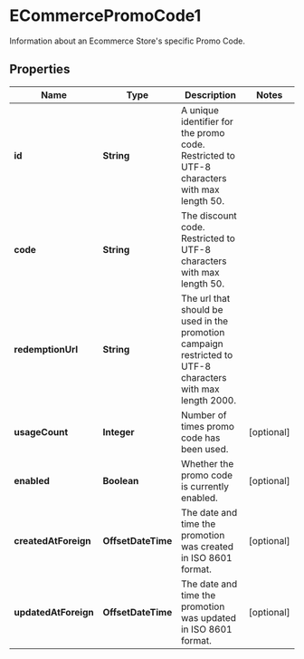 

# ECommercePromoCode1

Information about an Ecommerce Store's specific Promo Code.

## Properties

| Name | Type | Description | Notes |
|------------ | ------------- | ------------- | -------------|
|**id** | **String** | A unique identifier for the promo code. Restricted to UTF-8 characters with max length 50. |  |
|**code** | **String** | The discount code. Restricted to UTF-8 characters with max length 50. |  |
|**redemptionUrl** | **String** | The url that should be used in the promotion campaign restricted to UTF-8 characters with max length 2000. |  |
|**usageCount** | **Integer** | Number of times promo code has been used. |  [optional] |
|**enabled** | **Boolean** | Whether the promo code is currently enabled. |  [optional] |
|**createdAtForeign** | **OffsetDateTime** | The date and time the promotion was created in ISO 8601 format. |  [optional] |
|**updatedAtForeign** | **OffsetDateTime** | The date and time the promotion was updated in ISO 8601 format. |  [optional] |



